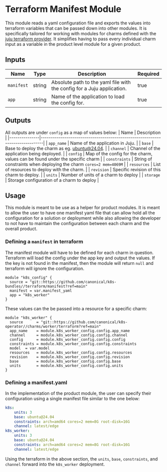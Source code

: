 # Terraform Manifest Module

This module reads a yaml configuration file and exports the values into terraform variables that
can be passed down into other modules. It is specifically tailored for working with
modules for charms defined with the
[juju terraform provider](https://registry.terraform.io/providers/juju/juju/latest/docs). It
simplifies having to pass every individual charm input as a variable in the product level
module for a given product.

## Inputs
| Name       | Type   | Description                                                            | Required |
|------------|--------|------------------------------------------------------------------------|----------|
| `manifest` | string | Absolute path to the yaml file with the config for a Juju application. | true     |
| `app`      | string | Name of the application to load the config for.                        | true     |

## Outputs
All outputs are under `config` as a map of values below:
| Name          | Description                                                                   |
|---------------|-------------------------------------------------------------------------------|
| `app_name`    | Name of the application in Juju.                                              |
| `base`        | Base to deploy the charm as eg. ubuntu@24.04.                                 |
| `channel`     | Channel of the application being deployed.                                    |
| `config`      | Map of the config for the charm, values can be found under the specific charm |
| `constraints` | String of constraints when deploying the charm `cores=2 mem=4069M`            |
| `resources`   | List of resources to deploy with the charm.                                   |
| `revision`    | Specific revision of this charm to deploy.                                    |
| `units`       | Number of units of a charm to deploy                                          |
| `storage`     | Storage configuration of a charm to deploy                                    |

## Usage

This module is meant to be use as a helper for product modules. It is meant to allow the
user to have one manifest yaml file that can allow hold all the configuration for a solution
or deployment while also allowing the developer to not have to maintain the configuration
between each charm and the overall product.

### Defining a `manifest` in terraform

The manifest module will have to be defined for each charm in question. Terraform will
load the config under the app key and output the values. If the key is not found in the
manifest, then the module will return `null` and terraform will ignore the configuration.

```
module "k8s_config" {
  source = "git::https://github.com/canonical/k8s-bundles//terraform/manifest?ref=main"
  manifest = var.manifest_yaml
  app = "k8s_worker"
}
```

These values can the be passed into a resource for a specific charm:

```
module "k8s_worker" {
  source      = "git::https://github.com/canonical/k8s-operator//charms/worker/terraform?ref=main"
  app_name    = module.k8s_worker_config.config.app_name
  channel     = module.k8s_worker_config.config.channel
  config      = module.k8s_worker_config.config.config
  constraints = module.k8s_worker_config.config.constraints
  model  = var.model
  resources   = module.k8s_worker_config.config.resources
  revision    = module.k8s_worker_config.config.revision
  base        = module.k8s_worker_config.config.base
  units       = module.k8s_worker_config.config.units
}
```

### Defining a manifest.yaml

In the implementation of the product module, the user can specify their configuration using
a single manifest file similar to the one below:

``` yaml
k8s:
    units: 3
    base: ubuntu@24.04
    constraints: arch=amd64 cores=2 mem=8G root-disk=16G
    channel: latest/edge
k8s_worker:
    units: 3
    base: ubuntu@24.04
    constraints: arch=amd64 cores=2 mem=8G root-disk=16G
    channel: latest/edge
```

Using the terraform in the above section, the `units`, `base`, `constraints`, and `channel`
forward into the `k8s_worker` deployment.
